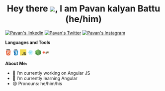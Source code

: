 <h1 align=center> Hey there <img src="https://media.giphy.com/media/hvRJCLFzcasrR4ia7z/giphy.gif" width="25px">, I am Pavan kalyan Battu (he/him)</h1>
<a href="https://www.linkedin.com/in/pavan-kalyan-battu-32701716b/"><img alt="Pavan's linkedin" src="https://img.shields.io/badge/linkedin-%230077B5.svg?&style=for-the-badge&logo=linkedin&logoColor=white"></img></a>
<a href="https://twitter.com/lucky9_V"><img alt="Pavan's Twitter" src="https://img.shields.io/badge/twitter-%231DA1F2.svg?&style=for-the-badge&logo=twitter&logoColor=white"></img></a>
<a href="https://www.instagram.com/pa.v_an/"><img alt="Pavan's Instagram" src="https://img.shields.io/badge/instagram-%23E4405F.svg?&style=for-the-badge&logo=instagram&logoColor=white"></img></a>

<!--
**lucky-9/lucky-9** is a ✨ _special_ ✨ repository because its `README.md` (this file) appears on your GitHub profile. -->

**Languages and Tools**

<code><img height="20" src="https://raw.githubusercontent.com/github/explore/80688e429a7d4ef2fca1e82350fe8e3517d3494d/topics/html/html.png"></code>
<code><img height="20" src="https://raw.githubusercontent.com/github/explore/80688e429a7d4ef2fca1e82350fe8e3517d3494d/topics/css/css.png"></code>
<code><img height="20" src="https://raw.githubusercontent.com/github/explore/80688e429a7d4ef2fca1e82350fe8e3517d3494d/topics/javascript/javascript.png"></code>
<code><img height="20" src="https://raw.githubusercontent.com/github/explore/80688e429a7d4ef2fca1e82350fe8e3517d3494d/topics/react/react.png"></code>
<code><img height="20" src="https://raw.githubusercontent.com/github/explore/80688e429a7d4ef2fca1e82350fe8e3517d3494d/topics/nodejs/nodejs.png"></code>
<code><img height="20" src="https://raw.githubusercontent.com/github/explore/80688e429a7d4ef2fca1e82350fe8e3517d3494d/topics/git/git.png"></code>

**About Me:**</br>
- 🔭 I’m currently working on Angular JS
- 🌱 I’m currently learning Angular
- 😄 Pronouns: he/him/his
